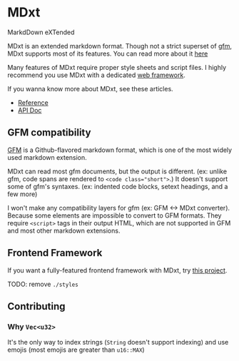 # MDxt

MarkdDown eXTended

MDxt is an extended markdown format. Though not a strict superset of [gfm], MDxt supports most of its features. You can read more about it [here](#gfm-compatibility)

Many features of MDxt require proper style sheets and script files. I highly recommend you use MDxt with a dedicated [web framework](https://github.com/baehyunsol/engine).

If you wanna know more about MDxt, see these articles.

- [Reference]
- [API Doc]

## GFM compatibility

[GFM] is a Github-flavored markdown format, which is one of the most widely used markdown extension.

MDxt can read most gfm documents, but the output is different. (ex: unlike gfm, code spans are rendered to `<code class="short">`.) It doesn't support some of gfm's syntaxes. (ex: indented code blocks, setext headings, and a few more)

I won't make any compatibility layers for gfm (ex: GFM <-> MDxt converter). Because some elements are impossible to convert to GFM formats. They require `<script>` tags in their output HTML, which are not supported in GFM and most other markdown extensions.

[GFM]: https://github.github.com/gfm
[Reference]: https://baehyunsol.github.io/MDxt-Reference.html
[API Doc]: https://docs.rs/mdxt/latest/mdxt/index.html
[my blog]: https://baehyunsol.github.io/

## Frontend Framework

If you want a fully-featured frontend framework with MDxt, try [this project](https://github.com/baehyunsol/engine).

TODO: remove `./styles`

## Contributing

### Why `Vec<u32>`

It's the only way to index strings (`String` doesn't support indexing) and use emojis (most emojis are greater than `u16::MAX`)
